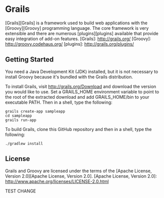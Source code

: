 Grails
===

[Grails][Grails] is a framework used to build web applications with the [Groovy][Groovy] programming language. The core framework is very extensible and there are numerous [plugins][plugins] available that provide easy integration of add-on features.
[Grails]: http://grails.org/
[Groovy]: http://groovy.codehaus.org/
[plugins]: http://grails.org/plugins/

Getting Started
---

You need a Java Development Kit (JDK) installed, but it is not necessary to install Groovy because it's bundled with the Grails distribution.

To install Grails, visit http://grails.org/Download and download the version you would like to use. Set a GRAILS_HOME environment variable to point to the root of the extracted download and add GRAILS_HOME/bin to your executable PATH. Then in a shell, type the following:
	
	grails create-app sampleapp
	cd sampleapp
	grails run-app
	
To build Grails, clone this GitHub repository and then in a shell, type the following:
	
	./gradlew install
	
License
---

Grails and Groovy are licensed under the terms of the [Apache License, Version 2.0][Apache License, Version 2.0].
[Apache License, Version 2.0]: http://www.apache.org/licenses/LICENSE-2.0.html

TEST CHANGE
